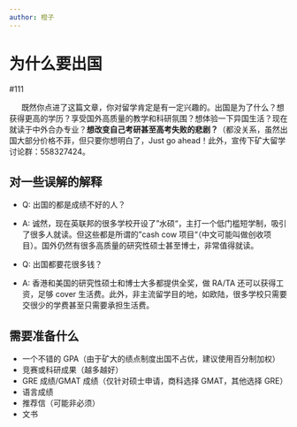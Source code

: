 ```yaml
---
author: 橙子
---
```


# 为什么要出国

#111

&ensp; &ensp; 既然你点进了这篇文章，你对留学肯定是有一定兴趣的。出国是为了什么？想获得更高的学历？享受国外高质量的教学和科研氛围？想体验一下异国生活？现在就读于中外合办专业？**想改变自己考研甚至高考失败的悲剧？**（都没关系，虽然出国大部分价格不菲，但只要你想明白了，Just go ahead！此外，宣传下矿大留学讨论群：558327424。

## 对一些误解的解释

- Q: 出国的都是成绩不好的人？
- A: 诚然，现在英联邦的很多学校开设了”水硕“，主打一个低门槛短学制，吸引了很多人就读。但这些都是所谓的”cash cow 项目“（中文可能叫做创收项目）。国外仍然有很多高质量的研究性硕士甚至博士，非常值得就读。

- Q: 出国都要花很多钱？
- A: 香港和美国的研究性硕士和博士大多都提供全奖，做 RA/TA 还可以获得工资，足够 cover 生活费。此外，非主流留学目的地，如欧陆，很多学校只需要交很少的学费甚至只需要承担生活费。

## 需要准备什么

- 一个不错的 GPA（由于矿大的绩点制度出国不占优，建议使用百分制加权）
- 竞赛或科研成果（越多越好）
- GRE 成绩/GMAT 成绩（仅针对硕士申请，商科选择 GMAT，其他选择 GRE）
- 语言成绩
- 推荐信（可能非必须）
- 文书
